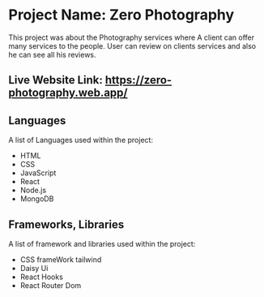 # Project Name: Zero Photography

This project was about the Photography services where A client can offer many services to the people. User can review on clients services and also he can see all his reviews.
## Live Website Link: https://zero-photography.web.app/

## Languages 

A list of Languages used within the project:
* HTML
* CSS
* JavaScript
* React
* Node.js
* MongoDB  


## Frameworks, Libraries

A list of framework and libraries used within the project:
* CSS frameWork tailwind
* Daisy Ui
* React Hooks
* React Router Dom
